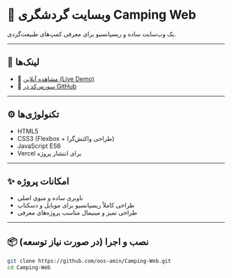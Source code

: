 # 🚀 وبسایت گردشگری Camping Web

یک وب‌سایت ساده و ریسپانسیو برای معرفی کمپ‌های طبیعت‌گردی.  

---

## 🔗 لینک‌ها

- 🔴 [مشاهده آنلاین (Live Demo)](https://camping-web-xi.vercel.app/)
- 🧠 [سورس‌کد در GitHub](https://github.com/oos-amin/Camping-Web)

---

## ⚙️ تکنولوژی‌ها

- HTML5  
- CSS3 (Flexbox + طراحی واکنش‌گرا)  
- JavaScript ES6  
- Vercel برای انتشار پروژه

---

## ✨ امکانات پروژه

- ناوبری ساده و منوی اصلی
- طراحی کاملاً ریسپانسیو برای موبایل و دسکتاپ
- طراحی تمیز و مینیمال مناسب پروژه‌های معرفی

---

## 📦 نصب و اجرا (در صورت نیاز توسعه)

```bash
git clone https://github.com/oos-amin/Camping-Web.git
cd Camping-Web

